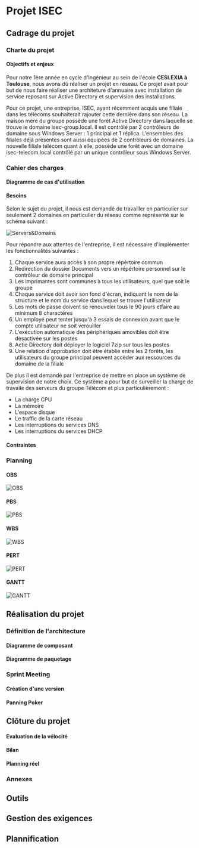 # Projet ISEC

## Cadrage du projet

### Charte du projet

#### Objectifs et enjeux

Pour notre 1ère année en cycle d'Ingénieur au sein de l'école **CESI.EXIA à Toulouse**, nous avons dû réaliser un projet en réseau. Ce projet avait pour but de nous faire réaliser une architeture d'annuaire avec installation de service reposant sur Active Directory et supervision des installations.

Pour ce projet, une entreprise, ISEC, ayant récemment acquis une filiale dans les télécoms souhaiterait rajouter cette dernière dans son réseau. La maison mère du groupe possède une forêt Active Directory dans laquelle se trouve le domaine isec-group.local. Il est contrôlé par 2 contrôleurs de domaine sous Windows Server : 1 principal et 1 réplica. L'ensembles des filiales déjà présentes sont aussi équipées de 2 contrôleurs de domaines. La nouvelle filiale télécom quant à elle, possède une forêt avec un domaine isec-telecom.local contrôlé par un unique contrôleur sous Windows Server.

### Cahier des charges 

#### Diagramme de cas d'utilisation

#### Besoins

Selon le sujet du projet, il nous est demandé de travailler en particulier sur seulement 2 domaines en particulier du réseau comme représenté sur le schéma suivant :

![Servers&Domains](/Livrables/Images/Servers&Domains.jpg)

Pour répondre aux attentes de l'entreprise, il est nécessaire d'implémenter les fonctionnalités suivantes :

1. Chaque service aura accès à son propre répértoire commun
2. Redirection du dossier Documents vers un répértoire personnel sur le contrôleur de domaine principal
3. Les imprimantes sont communes à tous les utilisateurs, quel que soit le groupe
4. Chaque service doit avoir son fond d'écran, indiquant le nom de la structure et le nom du service dans lequel se trouve l'utilisateur
5. Les mots de passe doivent se renouveler tous le 90 jours etfaire au minimum 8 charactères
6. Un employé peut tenter jusqu'à 3 essais de connexion avant que le compte utilisateur ne soit verouiller 
7. L'exécution automatique des périphériques amovibles doit être désactivée sur les postes
8. Actie Directory doit déployer le logiciel 7zip sur tous les postes
9. Une relation d'approbation doit être établie entre les 2 forêts, les utilisateurs du groupe principal peuvent accèder aux ressources du domaine de la filiale

De plus il est demandé par l'entreprise de mettre en place un système de supervision de notre choix. Ce système a pour but de surveiller la charge de travaile des serveurs du groupe Télécom et plus particulièrement :

* La charge CPU
* La mémoire
* L'espace disque
* Le traffic de la carte réseau
* Les interruptions du services DNS
* Les interruptions du services DHCP

#### Contraintes

### Planning

#### OBS

![OBS](/Livrables/Images/obs.jpeg)

#### PBS

![PBS](/Livrables/Images/pbs.jpeg)

#### WBS

![WBS](/Livrables/Images/wbs.jpeg)

#### PERT

![PERT](/Livrables/Images/pert.jpg)

#### GANTT

![GANTT](/Livrables/Images/gantt.jpg)

## Réalisation du projet

### Définition de l'architecture

#### Diagramme de composant

#### Diagramme de paquetage

### Sprint Meeting

#### Création d'une version

#### Panning Poker

## Clôture du projet

#### Evaluation de la vélocité

#### Bilan

#### Planning réel

### Annexes

## Outils

## Gestion des exigences

## Plannification